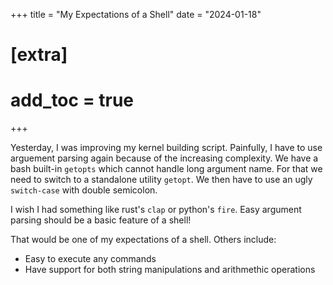 +++
title = "My Expectations of a Shell"
date = "2024-01-18"
# [extra]
# add_toc = true
+++

Yesterday, I was improving my kernel building script.
Painfully, I have to use arguement parsing again because of the increasing complexity.
We have a bash built-in `getopts` which cannot handle long argument name.
For that we need to switch to a standalone utility `getopt`.
We then have to use an ugly `switch-case` with double semicolon.

I wish I had something like rust's `clap` or python's `fire`.
Easy argument parsing should be a basic feature of a shell!

That would be one of my expectations of a shell.
Others include:
- Easy to execute any commands
- Have support for both string manipulations and arithmethic operations
